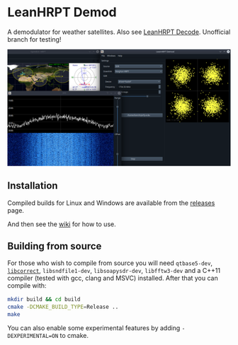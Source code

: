 # LeanHRPT Demod

A demodulator for weather satellites. Also see [LeanHRPT Decode](https://github.com/Xerbo/LeanHRPT-Decode). Unofficial branch for testing!

![Screenshot of LeanHRPT-Demod demodulating FengYun in realtime and outputting VCDUs](images/example.webp)

## Installation

Compiled builds for Linux and Windows are available from the [releases](https://github.com/Xerbo/LeanHRPT-Demod/releases) page.

And then see the [wiki](https://github.com/Xerbo/LeanHRPT-Demod/wiki) for how to use.

## Building from source

For those who wish to compile from source you will need `qtbase5-dev`, [`libcorrect`](https://github.com/quiet/libcorrect), `libsndfile1-dev`, `libsoapysdr-dev`, `libfftw3-dev` and a C++11 compiler (tested with gcc, clang and MSVC) installed. After that you can compile with:

```sh
mkdir build && cd build
cmake -DCMAKE_BUILD_TYPE=Release ..
make
```
You can also enable some experimental features by adding `-DEXPERIMENTAL=ON` to cmake.
